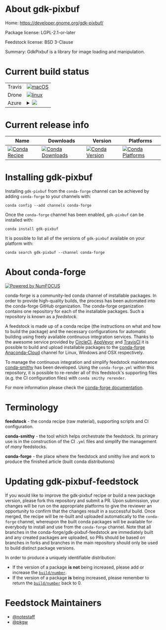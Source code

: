 About gdk-pixbuf
================

Home: https://developer.gnome.org/gdk-pixbuf/

Package license: LGPL-2.1-or-later

Feedstock license: BSD 3-Clause

Summary: GdkPixbuf is a library for image loading and manipulation.



Current build status
====================


<table><tr>
    <td>Travis</td>
    <td>
      <a href="https://travis-ci.com/conda-forge/gdk-pixbuf-feedstock">
        <img alt="macOS" src="https://img.shields.io/travis/com/conda-forge/gdk-pixbuf-feedstock/master.svg?label=macOS">
      </a>
    </td>
  </tr><tr>
    <td>Drone</td>
    <td>
      <a href="https://cloud.drone.io/conda-forge/gdk-pixbuf-feedstock">
        <img alt="linux" src="https://img.shields.io/drone/build/conda-forge/master.svg?label=Linux">
      </a>
    </td>
  </tr>
    
  <tr>
    <td>Azure</td>
    <td>
      <details>
        <summary>
          <a href="https://dev.azure.com/conda-forge/feedstock-builds/_build/latest?definitionId=347&branchName=master">
            <img src="https://dev.azure.com/conda-forge/feedstock-builds/_apis/build/status/gdk-pixbuf-feedstock?branchName=master">
          </a>
        </summary>
        <table>
          <thead><tr><th>Variant</th><th>Status</th></tr></thead>
          <tbody><tr>
              <td>linux</td>
              <td>
                <a href="https://dev.azure.com/conda-forge/feedstock-builds/_build/latest?definitionId=347&branchName=master">
                  <img src="https://dev.azure.com/conda-forge/feedstock-builds/_apis/build/status/gdk-pixbuf-feedstock?branchName=master&jobName=linux&configuration=linux_" alt="variant">
                </a>
              </td>
            </tr><tr>
              <td>linux_aarch64</td>
              <td>
                <a href="https://dev.azure.com/conda-forge/feedstock-builds/_build/latest?definitionId=347&branchName=master">
                  <img src="https://dev.azure.com/conda-forge/feedstock-builds/_apis/build/status/gdk-pixbuf-feedstock?branchName=master&jobName=linux&configuration=linux_aarch64_" alt="variant">
                </a>
              </td>
            </tr><tr>
              <td>linux_ppc64le</td>
              <td>
                <a href="https://dev.azure.com/conda-forge/feedstock-builds/_build/latest?definitionId=347&branchName=master">
                  <img src="https://dev.azure.com/conda-forge/feedstock-builds/_apis/build/status/gdk-pixbuf-feedstock?branchName=master&jobName=linux&configuration=linux_ppc64le_" alt="variant">
                </a>
              </td>
            </tr><tr>
              <td>osx</td>
              <td>
                <a href="https://dev.azure.com/conda-forge/feedstock-builds/_build/latest?definitionId=347&branchName=master">
                  <img src="https://dev.azure.com/conda-forge/feedstock-builds/_apis/build/status/gdk-pixbuf-feedstock?branchName=master&jobName=osx&configuration=osx_" alt="variant">
                </a>
              </td>
            </tr><tr>
              <td>win</td>
              <td>
                <a href="https://dev.azure.com/conda-forge/feedstock-builds/_build/latest?definitionId=347&branchName=master">
                  <img src="https://dev.azure.com/conda-forge/feedstock-builds/_apis/build/status/gdk-pixbuf-feedstock?branchName=master&jobName=win&configuration=win_" alt="variant">
                </a>
              </td>
            </tr>
          </tbody>
        </table>
      </details>
    </td>
  </tr>
</table>

Current release info
====================

| Name | Downloads | Version | Platforms |
| --- | --- | --- | --- |
| [![Conda Recipe](https://img.shields.io/badge/recipe-gdk--pixbuf-green.svg)](https://anaconda.org/conda-forge/gdk-pixbuf) | [![Conda Downloads](https://img.shields.io/conda/dn/conda-forge/gdk-pixbuf.svg)](https://anaconda.org/conda-forge/gdk-pixbuf) | [![Conda Version](https://img.shields.io/conda/vn/conda-forge/gdk-pixbuf.svg)](https://anaconda.org/conda-forge/gdk-pixbuf) | [![Conda Platforms](https://img.shields.io/conda/pn/conda-forge/gdk-pixbuf.svg)](https://anaconda.org/conda-forge/gdk-pixbuf) |

Installing gdk-pixbuf
=====================

Installing `gdk-pixbuf` from the `conda-forge` channel can be achieved by adding `conda-forge` to your channels with:

```
conda config --add channels conda-forge
```

Once the `conda-forge` channel has been enabled, `gdk-pixbuf` can be installed with:

```
conda install gdk-pixbuf
```

It is possible to list all of the versions of `gdk-pixbuf` available on your platform with:

```
conda search gdk-pixbuf --channel conda-forge
```


About conda-forge
=================

[![Powered by NumFOCUS](https://img.shields.io/badge/powered%20by-NumFOCUS-orange.svg?style=flat&colorA=E1523D&colorB=007D8A)](http://numfocus.org)

conda-forge is a community-led conda channel of installable packages.
In order to provide high-quality builds, the process has been automated into the
conda-forge GitHub organization. The conda-forge organization contains one repository
for each of the installable packages. Such a repository is known as a *feedstock*.

A feedstock is made up of a conda recipe (the instructions on what and how to build
the package) and the necessary configurations for automatic building using freely
available continuous integration services. Thanks to the awesome service provided by
[CircleCI](https://circleci.com/), [AppVeyor](https://www.appveyor.com/)
and [TravisCI](https://travis-ci.com/) it is possible to build and upload installable
packages to the [conda-forge](https://anaconda.org/conda-forge)
[Anaconda-Cloud](https://anaconda.org/) channel for Linux, Windows and OSX respectively.

To manage the continuous integration and simplify feedstock maintenance
[conda-smithy](https://github.com/conda-forge/conda-smithy) has been developed.
Using the ``conda-forge.yml`` within this repository, it is possible to re-render all of
this feedstock's supporting files (e.g. the CI configuration files) with ``conda smithy rerender``.

For more information please check the [conda-forge documentation](https://conda-forge.org/docs/).

Terminology
===========

**feedstock** - the conda recipe (raw material), supporting scripts and CI configuration.

**conda-smithy** - the tool which helps orchestrate the feedstock.
                   Its primary use is in the construction of the CI ``.yml`` files
                   and simplify the management of *many* feedstocks.

**conda-forge** - the place where the feedstock and smithy live and work to
                  produce the finished article (built conda distributions)


Updating gdk-pixbuf-feedstock
=============================

If you would like to improve the gdk-pixbuf recipe or build a new
package version, please fork this repository and submit a PR. Upon submission,
your changes will be run on the appropriate platforms to give the reviewer an
opportunity to confirm that the changes result in a successful build. Once
merged, the recipe will be re-built and uploaded automatically to the
`conda-forge` channel, whereupon the built conda packages will be available for
everybody to install and use from the `conda-forge` channel.
Note that all branches in the conda-forge/gdk-pixbuf-feedstock are
immediately built and any created packages are uploaded, so PRs should be based
on branches in forks and branches in the main repository should only be used to
build distinct package versions.

In order to produce a uniquely identifiable distribution:
 * If the version of a package **is not** being increased, please add or increase
   the [``build/number``](https://conda.io/docs/user-guide/tasks/build-packages/define-metadata.html#build-number-and-string).
 * If the version of a package **is** being increased, please remember to return
   the [``build/number``](https://conda.io/docs/user-guide/tasks/build-packages/define-metadata.html#build-number-and-string)
   back to 0.

Feedstock Maintainers
=====================

* [@notestaff](https://github.com/notestaff/)
* [@pkgw](https://github.com/pkgw/)

